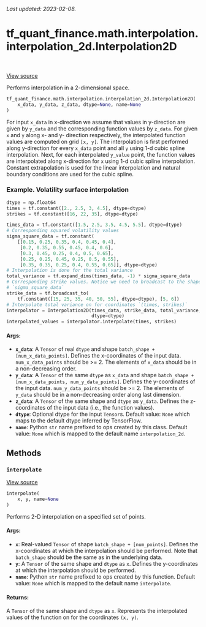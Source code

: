 <!--
This file is generated by a tool. Do not edit directly.
For open-source contributions the docs will be updated automatically.
-->

*Last updated: 2023-02-08.*

<div itemscope itemtype="http://developers.google.com/ReferenceObject">
<meta itemprop="name" content="tf_quant_finance.math.interpolation.interpolation_2d.Interpolation2D" />
<meta itemprop="path" content="Stable" />
<meta itemprop="property" content="__init__"/>
<meta itemprop="property" content="interpolate"/>
</div>

# tf_quant_finance.math.interpolation.interpolation_2d.Interpolation2D

<!-- Insert buttons and diff -->

<table class="tfo-notebook-buttons tfo-api" align="left">
</table>

<a target="_blank" href="https://github.com/google/tf-quant-finance/blob/master/tf_quant_finance/math/interpolation/interpolation_2d/interpolation_2d.py">View source</a>



Performs interpolation in a 2-dimensional space.

```python
tf_quant_finance.math.interpolation.interpolation_2d.Interpolation2D(
    x_data, y_data, z_data, dtype=None, name=None
)
```



<!-- Placeholder for "Used in" -->

For input `x_data` in x-direction we assume that values in y-direction are
given by `y_data` and the corresponding function values by `z_data`.
For given `x` and `y` along x- and y- direction respectively,
the interpolated function values are computed on grid `[x, y]`.
The interpolation is first performed along y-direction for every `x_data`
point and all `y` using 1-d cubic spline interpolation. Next, for
each interpolated `y_value` point, the function values are interpolated along
x-direction for `x` using 1-d cubic spline interpolation.
Constant extrapolation is used for the linear interpolation and natural
boundary conditions are used for the cubic spline.

### Example. Volatility surface interpolation

```python
dtype = np.float64
times = tf.constant([2., 2.5, 3, 4.5], dtype=dtype)
strikes = tf.constant([16, 22, 35], dtype=dtype)

times_data = tf.constant([1.5, 2.5, 3.5, 4.5, 5.5], dtype=dtype)
# Corresponding squared volatility values
sigma_square_data = tf.constant(
    [[0.15, 0.25, 0.35, 0.4, 0.45, 0.4],
     [0.2, 0.35, 0.55, 0.45, 0.4, 0.6],
     [0.3, 0.45, 0.25, 0.4, 0.5, 0.65],
     [0.25, 0.25, 0.45, 0.25, 0.5, 0.55],
     [0.35, 0.35, 0.25, 0.4, 0.55, 0.65]], dtype=dtype)
# Interpolation is done for the total variance
total_variance = tf.expand_dims(times_data, -1) * sigma_square_data
# Corresponding strike values. Notice we need to broadcast to the shape of
# `sigma_square_data`
strike_data = tf.broadcast_to(
    tf.constant([15, 25, 35, 40, 50, 55], dtype=dtype), [5, 6])
# Interpolate total variance on for coordinates `(times, strikes)`
interpolator = Interpolation2D(times_data, strike_data, total_variance,
                               dtype=dtype)
interpolated_values = interpolator.interpolate(times, strikes)
```

#### Args:


* <b>`x_data`</b>: A `Tensor` of real `dtype` and shape
  `batch_shape + [num_x_data_points]`.
  Defines the x-coordinates of the input data. `num_x_data_points` should
  be >= 2. The elements of `x_data` should be in a non-decreasing order.
* <b>`y_data`</b>: A `Tensor` of the same `dtype` as `x_data` and shape
  `batch_shape + [num_x_data_points, num_y_data_points]`. Defines the
  y-coordinates of the input data. `num_y_data_points` should be >= 2.
  The elements of `y_data` should be in a non-decreasing order along last
  dimension.
* <b>`z_data`</b>: A `Tensor` of the same shape and `dtype` as `y_data`. Defines the
  z-coordinates of the input data (i.e., the function values).
* <b>`dtype`</b>: Optional dtype for the input `Tensor`s.
  Default value: `None` which maps to the default dtype inferred by
  TensorFlow.
* <b>`name`</b>: Python `str` name prefixed to ops created by this class.
  Default value: `None` which is mapped to the default name
  `interpolation_2d`.

## Methods

<h3 id="interpolate"><code>interpolate</code></h3>

<a target="_blank" href="https://github.com/google/tf-quant-finance/blob/master/tf_quant_finance/math/interpolation/interpolation_2d/interpolation_2d.py">View source</a>

```python
interpolate(
    x, y, name=None
)
```

Performs 2-D interpolation on a specified set of points.


#### Args:


* <b>`x`</b>: Real-valued `Tensor` of shape `batch_shape + [num_points]`.
  Defines the x-coordinates at which the interpolation should be
  performed. Note that `batch_shape` should be the same as in the
  underlying data.
* <b>`y`</b>: A `Tensor` of the same shape and `dtype` as `x`.
  Defines the y-coordinates at which the interpolation should be
  performed.
* <b>`name`</b>: Python `str` name prefixed to ops created by this function.
  Default value: `None` which is mapped to the default name
  `interpolate`.


#### Returns:

A `Tensor` of the same shape and `dtype` as `x`. Represents the
interpolated values of the function on for the coordinates
`(x, y)`.




